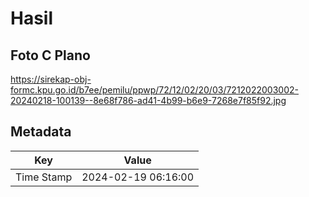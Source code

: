 # Hasil

## Foto C Plano

https://sirekap-obj-formc.kpu.go.id/b7ee/pemilu/ppwp/72/12/02/20/03/7212022003002-20240218-100139--8e68f786-ad41-4b99-b6e9-7268e7f85f92.jpg


## Metadata

| Key        | Value               |
| ---------- | ------------------- |
| Time Stamp | 2024-02-19 06:16:00 |




